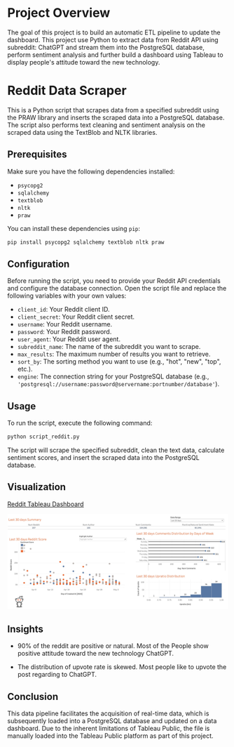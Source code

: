# Project Overview

The goal of this project is to build an automatic ETL pipeline to update the dashboard. This project use Python to extract data from Reddit API using subreddit: ChatGPT and stream them into the PostgreSQL database, perform sentiment analysis and further build a dashboard using Tableau to display people's attitude toward the new technology.


# Reddit Data Scraper

This is a Python script that scrapes data from a specified subreddit using the PRAW library and inserts the scraped data into a PostgreSQL database. The script also performs text cleaning and sentiment analysis on the scraped data using the TextBlob and NLTK libraries.

## Prerequisites

Make sure you have the following dependencies installed:

- `psycopg2`
- `sqlalchemy`
- `textblob`
- `nltk`
- `praw`

You can install these dependencies using `pip`:

```bash
pip install psycopg2 sqlalchemy textblob nltk praw
```

## Configuration

Before running the script, you need to provide your Reddit API credentials and configure the database connection. Open the script file and replace the following variables with your own values:

- `client_id`: Your Reddit client ID.
- `client_secret`: Your Reddit client secret.
- `username`: Your Reddit username.
- `password`: Your Reddit password.
- `user_agent`: Your Reddit user agent.
- `subreddit_name`: The name of the subreddit you want to scrape.
- `max_results`: The maximum number of results you want to retrieve.
- `sort_by`: The sorting method you want to use (e.g., "hot", "new", "top", etc.).
- `engine`: The connection string for your PostgreSQL database (e.g., `'postgresql://username:password@servername:portnumber/database'`).

## Usage

To run the script, execute the following command:

```bash
python script_reddit.py
```

The script will scrape the specified subreddit, clean the text data, calculate sentiment scores, and insert the scraped data into the PostgreSQL database.

## Visualization

[Reddit Tableau Dashboard](https://public.tableau.com/views/Reddit_16848001724160/RedditDashboard?:language=en-US&publish=yes&:display_count=n&:origin=viz_share_link)

![RedditDashboard](/tableaudashboard.jpg)


## Insights

* 90% of the reddit are positive or natural. Most of the People show positive attitude toward the new technology ChatGPT.

* The distribution of upvote rate is skewed. Most people like to upvote the post regarding to ChatGPT. 

## Conclusion
This data pipeline facilitates the acquisition of real-time data, which is subsequently loaded into a PostgreSQL database and updated on a data dashboard. Due to the inherent limitations of Tableau Public, the file is manually loaded into the Tableau Public platform as part of this project.
